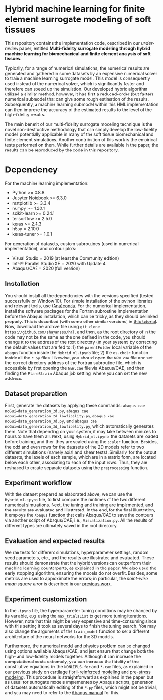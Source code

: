 # Hybrid machine learning for finite element surrogate modeling of soft tissues
This repository contains the implementation code, described in our *under-review* paper, entitled **Multi-fidelity surrogate modeling through hybrid machine learning for biomechanical and finite element analysis of soft tissues**.

Typically, for a range of numerical simulations, the numerical results are generated and gathered in some datasets by an expensive numerical solver to train a machine learning surrogate model. This model is consequently used instead of the numerical solver, which is significantly faster and therefore can speed up the simulation. Our developed hybrid algorithm utilized a similar method, however, it has first a reduced-order (but faster) numerical submodel that can give some rough estimation of the results. Subsequently, a machine learning submodel within this HML implementation can then improve the accuracy of the estimated results to the level of the high-fidelity results.

The main benefit of our multi-fidelity surrogate modeling technique is the novel non-destructive methodology that can simply develop the low-fidelity model, potentially applicable in many of the soft tissue biomechanical and finite element simulations. Another contribution of this work is the empirical tests performed on them. While further details are available in the paper, the results can be reproduced by the code in this repository.

# Dependency
For the machine learning implementation:
- Python >= 3.8.8
- Jupyter Notebook >= 6.3.0
- matplotlib >= 3.3.4
- numpy >= 1.20.1
- scikit-learn >= 0.24.1
- tensorflow >= 2.5.0
- keras >= 2.4.3
- h5py = 2.10.0
- keras-tuner >= 1.0.1

For generation of datasets, custom subroutines (used in numerical implementation), and contour plots:
- Visual Studio = 2019 (at least the Community edition)
- Intel® Parallel Studio XE = 2020 with Update 4
- Abaqus/CAE = 2020 (full version)

## Installation
You should install all the dependencies with the versions specified (tested successfully on Window 10). For simple installation of the python libraries and relevant tools, use [(Ana)conda](https://www.anaconda.com/). For the numerical implementation, install the software packages for the Fortran subroutine implementation before the Abaqus installation, which can be tricky, as they should be linked properly. This is described (with some other similar versions) in [this tutorial](http://dx.doi.org/10.13140/RG.2.2.33539.32800). Now, download the archive file using `git clone https://github.com/shayansss/hml`, and then, as the root directory of in the code may not be the same as the one defined in the code, you should change it to the address of the root directory (in your system) by correcting the default values that are fed to: 1) the `parentFolder` local variable of the `abaqus` function inside the `Hybrid_ml.ipynb` file; 2) the `os.chdir` function inside all the `*.py` files. Likewise, you should open the `NEW.cae` file and set the correct directory address of the Fortran subroutine file, which is accessible by first opening the `NEW.cae` file via Abaqus/CAE, and then finding the `PlaneStrain` Abaqus job setting, where you can set the new address.

## Dataset preparation
First, generate the datasets by applying these commands: `abaqus cae noGui=data_generation_2d.py`, `abaqus cae noGui=data_generation_2d_lowfidelity.py`, `abaqus cae noGui=data_generation_3d.py`, and `abaqus cae noGui=data_generation_3d_lowfidelity.py`, which automatically generates them. Note that depending on your system, it may take between minutes to hours to have them all. Next, using `Hybrid_ml.ipynb`, the datasets are loaded before training, and then they are scaled using the `scaler` function. Besides, the odd and even rows for the datasets of the 2D models refer to two different simulations (namely axial and shear tests). Similarly, for the output datasets, the labels of each sample, which are in a matrix form, are located below each other, associating to each of the input rows. Thus, they are reshaped to create separate datasets using the `preprocessing` function.

## Experiment workflow
With the dataset prepared as elaborated above, we can use the `Hybrid_ml.ipynb` file, to first compare the runtimes of the two different numerical simulations. Next, the tuning and training are implemented, and the results are evaluated and illustrated. In the end, for the final illustration, it employs the `Abaqus` function that calls Abaqus/CAE to save the contours via another script of Abaqus/CAE, i.e., `Visualization.py`. All the results of different types are ultimately saved in the root directory.

## Evaluation and expected results
We ran tests for different simulations, hyperparameter settings, random seed parameters, etc., and the results are illustrated and evaluated. These results should demonstrate that the hybrid versions can outperform their machine learning counterparts, as explained in the paper. We also used the early stopping algorithm, ensuring the models do not overfit. Besides, some metrics are used to approximate the errors; in particular, the *point-wise mean square error* is described in our [previous work](https://shayansss.github.io/files/2021_11.pdf).

## Experiment customization
In the `.ipynb` file, the hyperparameter tuning conditions may be changed by its variable, e.g, using the `max_trialsList` to get more tuning iterations. However, note that this might be very expensive and time-consuming since with this setting it took us several days to finish the tuning search. You may also change the arguments of the `train_model` function to set a different architecture of the neural networks for the 3D models.

Furthermore, the numerical model and physics problem can be changed using options available Abaqus/CAE, and just ensure that change both the high- and low-fidelity models together. Although it can increase the computational costs extremely, you can increase the fidelity of the constitutive equations by the `NONLIPLS.for` and `*.cae` files, as explained in our previous study on cartilage [fibril-reinforced modeling](https://shayansss.github.io/files/2019_09_preprint.pdf) and [pre-stress modeling](https://shayansss.github.io/files/2021_02.pdf). This procedure is straightforward as explained in the paper, but as usual for surrogate models implemented by Abaqus scripts, generation of datasets automatically editing of the `*.py` files, which might not be trivial, and you may need to refer to the [Abaqus manual](https://www.3ds.com/products-services/simulia/services-support/support/documentation/) for this.
